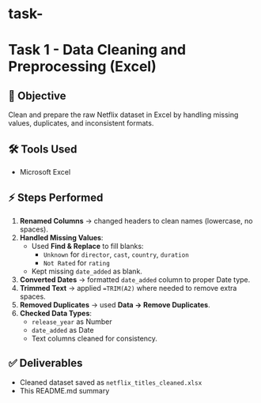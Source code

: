 # task-
# Task 1 - Data Cleaning and Preprocessing (Excel)

## 📌 Objective
Clean and prepare the raw Netflix dataset in Excel by handling missing values, duplicates, and inconsistent formats.

## 🛠 Tools Used
- Microsoft Excel

## ⚡ Steps Performed
1. **Renamed Columns** → changed headers to clean names (lowercase, no spaces).
2. **Handled Missing Values**:
   - Used **Find & Replace** to fill blanks:
     - `Unknown` for `director`, `cast`, `country`, `duration`
     - `Not Rated` for `rating`
   - Kept missing `date_added` as blank.
3. **Converted Dates** → formatted `date_added` column to proper Date type.
4. **Trimmed Text** → applied `=TRIM(A2)` where needed to remove extra spaces.
5. **Removed Duplicates** → used **Data → Remove Duplicates**.
6. **Checked Data Types**:
   - `release_year` as Number
   - `date_added` as Date
   - Text columns cleaned for consistency.

## ✅ Deliverables
- Cleaned dataset saved as `netflix_titles_cleaned.xlsx`
- This README.md summary
